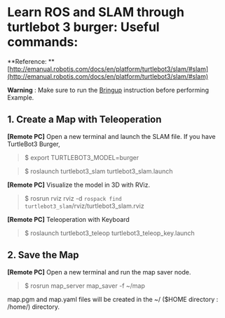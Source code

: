 
# Learn ROS and SLAM through turtlebot 3 burger: Useful commands:

**Reference: **[http://emanual.robotis.com/docs/en/platform/turtlebot3/slam/#slam](http://emanual.robotis.com/docs/en/platform/turtlebot3/slam/#slam)

**Warning** : Make sure to run the [Bringup](https://github.com/LijunSun90/swarm-robots-SLAM-Learn/blob/master/ros_burger_learn.md) instruction before performing Example.


## 1. Create a Map with Teleoperation

**[Remote PC]** Open a new terminal and launch the SLAM file. If you have TurtleBot3 Burger,

   >$ export TURTLEBOT3_MODEL=burger
   
   >$ roslaunch turtlebot3_slam turtlebot3_slam.launch


**[Remote PC]** Visualize the model in 3D with RViz.

   >$ rosrun rviz rviz -d `rospack find turtlebot3_slam`/rviz/turtlebot3_slam.rviz

**[Remote PC]** Teleoperation with Keyboard

   >$ roslaunch turtlebot3_teleop turtlebot3_teleop_key.launch

## 2. Save the Map

**[Remote PC]** Open a new terminal and run the map saver node.

   >$ rosrun map_server map_saver -f ~/map

map.pgm and map.yaml files will be created in the ~/ ($HOME directory : /home/<username>) directory.
